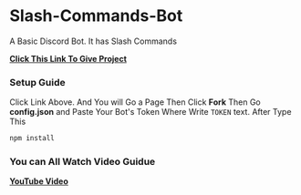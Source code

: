 # Slash-Commands-Bot
A Basic Discord Bot. It has Slash Commands

**[Click This Link To Give Project](https://replit.com/@ULTRA-OPOP/Bot-Function?v=1)**

### Setup Guide
Click Link Above. And You will Go a Page Then Click **Fork** Then Go **config.json**
and Paste Your Bot's Token Where Write ```TOKEN``` text. After Type This
```bash
npm install
```

### You can All Watch Video Guidue
**[YouTube Video](https://youtube.com/)**
